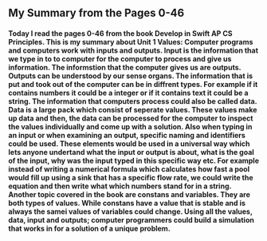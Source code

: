 <h2> My Summary from the Pages 0-46 </h2>

<h4>Today I read the pages 0-46 from the book Develop​ in Swift
AP CS Principles. This is my summary about Unit 1 Values: Computer programs and computers work with inputs and outputs. Input is the information that we type in to to computer for the computer to process and give us information. The informstion that the computer gives us are outputs. Outputs can be understood by our sense organs. The information that is put and took out of the computer can be in diffrent types. For example if it contains numbers it could be a integer or if it contains text it could be a string. The information that computers process could also be called data. Data is a large pack which consist of seperate values. These values make up data and then, the data can be processed for the computer to inspect the values individually and come up with a solution. Also when typing in an input or when examining an output, specific naming and identifiers could be used. These elements would be used in a universal way which lets anyone undertand what the input or output is about, what is the goal of the input, why was the input typed in this specific way etc. For example instead of writing a numerical formula which calculates how fast a pool would fill up using a sink that has a specific flow rate, we could write the equation and then write what which numbers stand for in a string. Another topic covered in the book are constans and variables. They are both types of values. While constans have a value that is stable and is always the samei values of variables could change. Using all the values, data, input and outputs; computer programmers could build a simulation that works in for a solution of a unique problem. </h4>

